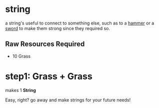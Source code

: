 # string

a string's useful to connect to something else, such as to a [hammer](../hammer) or a [sword](../sword) to make them strong since they required so.

## Raw Resources Required
* 10 Grass

# step1: Grass + Grass
makes 1 **String**

Easy, right? go away and make strings for your future needs!